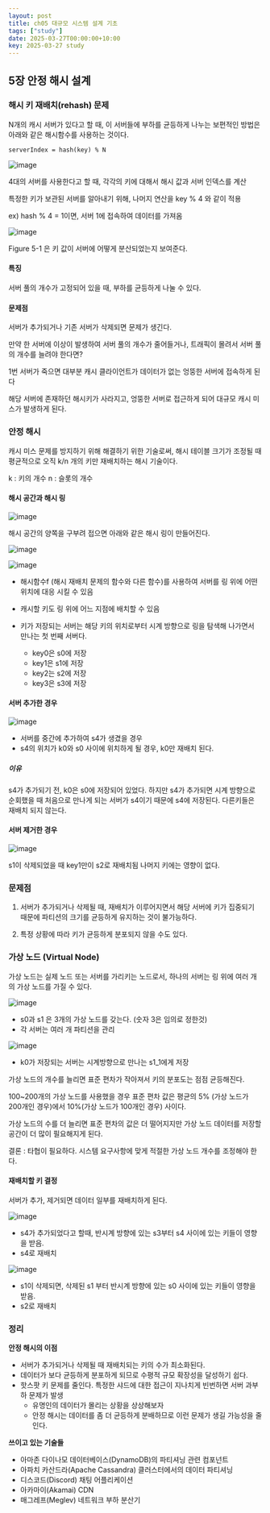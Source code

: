 ```yaml
---
layout: post
title: ch05 대규모 시스템 설계 기초
tags: ["study"]
date: 2025-03-27T00:00:00+10:00
key: 2025-03-27 study
---
```



## 5장 안정 해시 설계

### 해시 키 재배치(rehash) 문제

N개의 캐시 서버가 있다고 할 때, 이 서버들에 부하를 균등하게 나누는 보편적인 방법은 아래와 같은 해시함수를 사용하는 것이다.

```
serverIndex = hash(key) % N
```


![image](https://github.com/user-attachments/assets/a5d2b7f8-0cde-457d-b9c2-a60759491057)

4대의 서버를 사용한다고 할 때, 각각의 키에 대해서 해시 값과 서버 인덱스를 계산

특정한 키가 보관된 서버를 알아내기 위해, 나머지 연산을 key % 4 와 같이 적용

ex) hash % 4 = 1이면, 서버 1에 접속하여 데이터를 가져옴


![image](https://github.com/user-attachments/assets/2c887eea-fe21-4b35-bdcd-9368d9be01a6)

Figure 5-1 은 키 값이 서버에 어떻게 분산되었는지 보여준다.

#### 특징

서버 풀의 개수가 고정되어 있을 때, 부하를 균등하게 나눌 수 있다.

#### 문제점

서버가 추가되거나 기존 서버가 삭제되면 문제가 생긴다.

만약 한 서버에 이상이 발생하여 서버 풀의 개수가 줄어들거나, 트래픽이 몰려서 서버 풀의 개수를 늘려야 한다면?

1번 서버가 죽으면 대부분 캐시 클라이언트가 데이터가 없는 엉뚱한 서버에 접속하게 된다

해당 서버에 존재하던 해시키가 사라지고, 엉뚱한 서버로 접근하게 되어 대규모 캐시 미스가 발생하게 된다.

### 안정 해시

캐시 미스 문제를 방지하기 위해 해결하기 위한 기술로써, 해시 테이블 크기가 조정될 때 평균적으로 오직 k/n 개의 키만 재배치하는 해시 기술이다.

k : 키의 개수
n : 슬롯의 개수


#### 해시 공간과 해시 링

![image](https://github.com/user-attachments/assets/80136586-4c19-4a24-bce7-818754ef558f)

해시 공간의 양쪽을 구부려 접으면 아래와 같은 해시 링이 만들어진다.

![image](https://github.com/user-attachments/assets/32bdb728-3948-4678-a77e-a20cafbb5a36)



![image](https://github.com/user-attachments/assets/6391a293-6a82-41e5-be91-ed0b045e048d)

- 해시함수f (해시 재배치 문제의 함수와 다른 함수)를 사용하여 서버를 링 위에 어떤 위치에 대응 시킬 수 있음

- 캐시할 키도 링 위에 어느 지점에 배치할 수 있음

- 키가 저장되는 서버는 해당 키의 위치로부터 시계 방향으로 링을 탐색해 나가면서 만나는 첫 번째 서버다.
    - key0은 s0에 저장
    - key1은 s1에 저장
    - key2는 s2에 저장
    - key3은 s3에 저장

#### 서버 추가한 경우

![image](https://github.com/user-attachments/assets/ae999b00-90f0-463b-81b6-6fd5034d0801)

- 서버를 중간에 추가하여 s4가 생겼을 경우
- s4의 위치가 k0와 s0 사이에 위치하게 될 경우, k0만 재배치 된다.

##### 이유

s4가 추가되기 전, k0은 s0에 저장되어 있었다. 하지만 s4가 추가되면 시계 방향으로 순회했을 때 처음으로 만나게 되는 서버가 s4이기 때문에 s4에 저장된다.
다른키들은 재배치 되지 않는다.


#### 서버 제거한 경우

![image](https://github.com/user-attachments/assets/592775b0-843c-4c67-9a4f-038bfbd02b7a)


s1이 삭제되었을 때 key1만이 s2로 재배치됨
나머지 키에는 영향이 없다.

### 문제점

1. 서버가 추가되거나 삭제될 때, 재배치가 이루어지면서 해당 서버에 키가 집중되기 때문에 파티션의 크기를 균등하게 유지하는 것이 불가능하다.

2. 특정 상황에 따라 키가 균등하게 분포되지 않을 수도 있다.


### 가상 노드 (Virtual Node)

가상 노드는 실제 노드 또는 서버를 가리키는 노드로서, 하나의 서버는 링 위에 여러 개의 가상 노드를 가질 수 있다.

![image](https://github.com/user-attachments/assets/9e528dca-018f-48bd-913a-78a00b940b57)

- s0과 s1 은 3개의 가상 노드를 갖는다. (숫자 3은 임의로 정한것)
- 각 서버는 여러 개 파티션을 관리

![image](https://github.com/user-attachments/assets/58dabc05-51f5-4624-84cc-bfe72d09a33b)

- k0가 저장되는 서버는 시계방향으로 만나는 s1_1에게 저장


가상 노드의 개수를 늘리면 표준 편차가 작아져서 키의 분포도는 점점 균등해진다.

100~200개의 가상 노드를 사용했을 경우 표준 편차 값은 평균의 5% (가상 노드가 200개인 경우)에서 10%(가상 노드가 100개인 경우) 사이다.

가상 노드의 수를 더 늘리면 표준 편차의 값은 더 떨어지지만 가상 노드 데이터를 저장할 공간이 더 많이 필요해지게 된다.

결론 : 타협이 필요하다. 시스템 요구사항에 맞게 적절한 가상 노드 개수를 조정해야 한다.

#### 재배치할 키 결정

서버가 추가, 제거되면 데이터 일부를 재배치하게 된다.

![image](https://github.com/user-attachments/assets/08fb5477-70ec-4260-acd5-ea0c614f7fca)

- s4가 추가되었다고 할때, 반시계 방향에 있는 s3부터 s4 사이에 있는 키들이 영향을 받음.
- s4로 재배치

![image](https://github.com/user-attachments/assets/92e6a6ff-390d-448b-9bcb-8753178cf854)

- s1이 삭제되면, 삭제된 s1 부터 반시계 방향에 있는 s0 사이에 있는 키들이 영향을 받음.
- s2로 재배치

### 정리

**안정 해시의 이점**

- 서버가 추가되거나 삭제될 때 재배치되는 키의 수가 최소화된다.
- 데이터가 보다 균등하게 분포하게 되므로 수평적 규모 확장성을 달성하기 쉽다.
- 핫스팟 키 문제를 줄인다. 특정한 샤드에 대한 접근이 지나치게 빈번하면 서버 과부하 문제가 발생
    - 유명인의 데이터가 몰리는 상황을 상상해보자
    - 안정 해시는 데이터를 좀 더 균등하게 분배하므로 이런 문제가 생길 가능성을 줄인다.


**쓰이고 있는 기술들**

- 아마존 다이나모 데이터베이스(DynamoDB)의 파티셔닝 관련 컴포넌트
- 아파치 카산드라(Apache Cassandra) 클러스터에서의 데이터 파티셔닝
- 디스코드(Discord) 채팅 어플리케이션
- 아카마이(Akamai) CDN
- 매그레프(Meglev) 네트워크 부하 분산기



